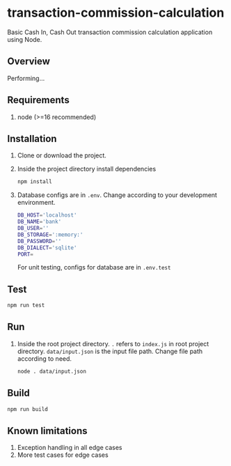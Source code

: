 ﻿# transaction-commission-calculation

Basic Cash In, Cash Out transaction commission calculation application using Node.

## Overview

Performing...

## Requirements

1. node (>=16 recommended)

## Installation

1. Clone or download the project.
2. Inside the project directory install dependencies

   ```bash
   npm install
   ```

3. Database configs are in `.env`. Change according to your development environment.

    ```bash
    DB_HOST='localhost'
    DB_NAME='bank'
    DB_USER=''
    DB_STORAGE=':memory:'
    DB_PASSWORD=''
    DB_DIALECT='sqlite'
    PORT=
    ```

    For unit testing, configs for database are in `.env.test`

## Test

   ```bash
   npm run test
   ```

## Run

1. Inside the root project directory. `.` refers to `index.js` in root project directory. `data/input.json` is the input file path. Change file path according to need.

   ```bash
   node . data/input.json
   ```

## Build

   ```bash
   npm run build
   ```

## Known limitations

1. Exception handling in all edge cases
2. More test cases for edge cases
